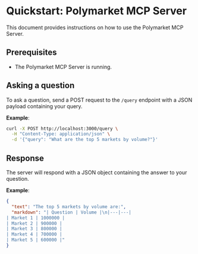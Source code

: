 # Quickstart: Polymarket MCP Server

This document provides instructions on how to use the Polymarket MCP Server.

## Prerequisites

- The Polymarket MCP Server is running.

## Asking a question

To ask a question, send a POST request to the `/query` endpoint with a JSON payload containing your query.

**Example**:

```bash
curl -X POST http://localhost:3000/query \
  -H "Content-Type: application/json" \
  -d '{"query": "What are the top 5 markets by volume?"}'
```

## Response

The server will respond with a JSON object containing the answer to your question.

**Example**:

```json
{
  "text": "The top 5 markets by volume are:",
  "markdown": "| Question | Volume |\n|---|---|
| Market 1 | 1000000 |
| Market 2 | 900000 |
| Market 3 | 800000 |
| Market 4 | 700000 |
| Market 5 | 600000 |"
}
```


